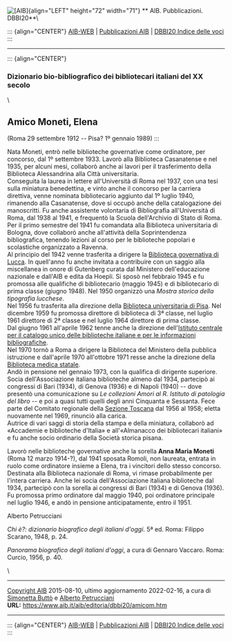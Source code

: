 ![\[AIB\]](/aib/wi/aibv72.gif){align="LEFT" height="72" width="71"}
** AIB. Pubblicazioni. DBBI20**\

::: {align="CENTER"}
[AIB-WEB](/) \| [Pubblicazioni AIB](/pubblicazioni/) \| [DBBI20 Indice
delle voci](dbbi20.htm)
:::

------------------------------------------------------------------------

::: {align="CENTER"}
### Dizionario bio-bibliografico dei bibliotecari italiani del XX secolo

\

## Amico Moneti, Elena

(Roma 29 settembre 1912 -- Pisa? 1º gennaio 1989)
:::

Nata Moneti, entrò nelle biblioteche governative come ordinatore, per
concorso, dal 1º settembre 1933. Lavorò alla Biblioteca Casanatense e
nel 1935, per alcuni mesi, collaborò anche ai lavori per il
trasferimento della Biblioteca Alessandrina alla Città universitaria.\
Conseguita la laurea in lettere all\'Università di Roma nel 1937, con
una tesi sulla miniatura benedettina, e vinto anche il concorso per la
carriera direttiva, venne nominata bibliotecario aggiunto dal 1º luglio
1940, rimanendo alla Casanatense, dove si occupò anche della
catalogazione dei manoscritti. Fu anche assistente volontaria di
Bibliografia all\'Università di Roma, dal 1938 al 1941, e frequentò la
Scuola dell\'Archivio di Stato di Roma.\
Per il primo semestre del 1941 fu comandata alla Biblioteca
universitaria di Bologna, dove collaborò anche all\'attività della
Soprintendenza bibliografica, tenendo lezioni al corso per le
biblioteche popolari e scolastiche organizzato a Ravenna.\
Al principio del 1942 venne trasferita a dirigere la [Biblioteca
governativa di Lucca](/aib/stor/teche/lu-sta.htm). In quell\'anno fu
anche invitata a contribuire con un saggio alla miscellanea in onore di
Gutenberg curata dal Ministero dell\'educazione nazionale e dall\'AIB e
edita da Hoepli. Si sposò nel febbraio 1945 e fu promossa alle
qualifiche di bibliotecario (maggio 1945) e di bibliotecario di prima
classe (giugno 1948). Nel 1950 organizzò una *Mostra storica della
tipografia lucchese*.\
Nel 1956 fu trasferita alla direzione della [Biblioteca universitaria di
Pisa](/aib/stor/teche/pi-uni.htm). Nel dicembre 1959 fu promossa
direttore di biblioteca di 3ª classe, nel luglio 1961 direttore di 2ª
classe e nel luglio 1964 direttore di prima classe.\
Dal giugno 1961 all\'aprile 1962 tenne anche la direzione
dell\'[Istituto centrale per il catalogo unico delle biblioteche
italiane e per le informazioni bibliografiche](/aib/stor/dir-iccu.htm).\
Nel 1970 tornò a Roma a dirigere la Biblioteca del Ministero della
pubblica istruzione e dall\'aprile 1970 all\'ottobre 1971 resse anche la
direzione della [Biblioteca medica
statale](/aib/stor/teche/rm-med.htm).\
Andò in pensione nel gennaio 1973, con la qualifica di dirigente
superiore.\
Socia dell\'Associazione italiana biblioteche almeno dal 1934, partecipò
ai congressi di Bari (1934), di Genova (1936) e di Napoli (1940) -- dove
presentò una comunicazione su *Le collezioni Amori al R. Istituto di
patologia del libro* -- e poi a quasi tutti quelli degli anni Cinquanta
e Sessanta. Fece parte del Comitato regionale della [Sezione
Toscana](/aib/stor/sezioni/tos.htm) dal 1956 al 1958; eletta nuovamente
nel 1969, rinunciò alla carica.\
Autrice di vari saggi di storia della stampa e della miniatura,
collaborò ad «Accademie e biblioteche d\'Italia» e all\'«Almanacco dei
bibliotecari italiani» e fu anche socio ordinario della Società storica
pisana.

Lavorò nelle biblioteche governative anche la sorella **Anna Maria
Moneti** (Roma 12 marzo 1914-?), dal 1941 sposata Romoli, non laureata,
entrata in ruolo come ordinatore insieme a Elena, tra i vincitori dello
stesso concorso. Destinata alla Biblioteca nazionale di Roma, vi rimase
probabilmente per l\'intera carriera. Anche lei socia dell\'Associazione
italiana biblioteche dal 1934, partecipò con la sorella ai congressi di
Bari (1934) e di Genova (1936). Fu promossa primo ordinatore dal maggio
1940, poi ordinatore principale nel luglio 1946, e andò in pensione
anticipatamente, entro il 1951.

Alberto Petrucciani

*Chi è?: dizionario biografico degli italiani d\'oggi*. 5ª ed. Roma:
Filippo Scarano, 1948, p. 24.

*Panorama biografico degli italiani d\'oggi*, a cura di Gennaro Vaccaro.
Roma: Curcio, 1956, p. 40.

\

------------------------------------------------------------------------

[Copyright AIB](/su-questo-sito/dichiarazione-di-copyright-aib-web/)
2015-08-10, ultimo aggiornamento 2022-02-16, a cura di [Simonetta
Buttò](/aib/redazione3.htm) e [Alberto
Petrucciani](/su-questo-sito/redazione-aib-web/)\
**URL:** https://www.aib.it/aib/editoria/dbbi20/amicom.htm

------------------------------------------------------------------------

::: {align="CENTER"}
[AIB-WEB](/) \| [Pubblicazioni AIB](/pubblicazioni/) \| [DBBI20 Indice
delle voci](dbbi20.htm)
:::
